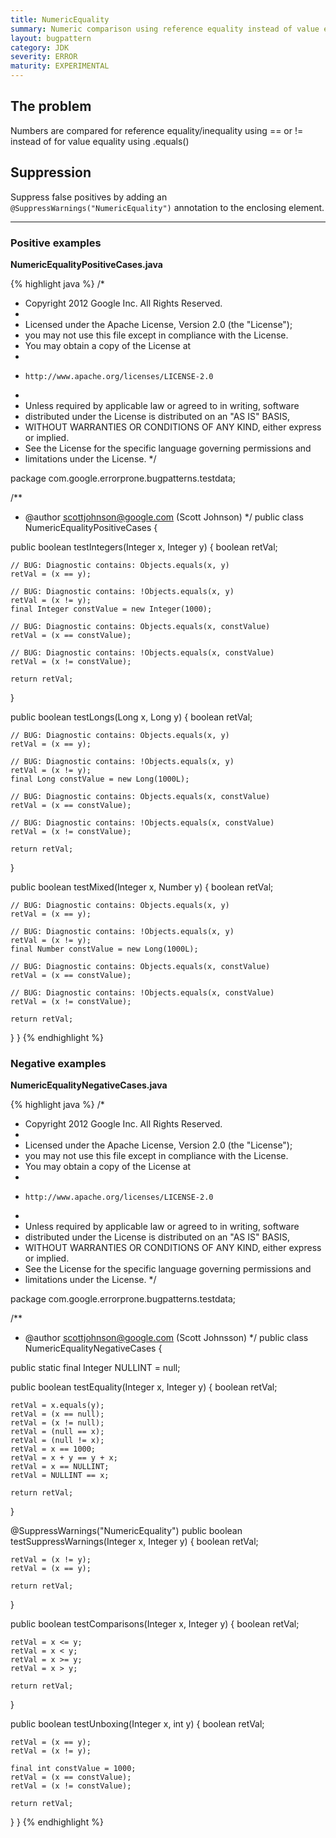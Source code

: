 ```yaml
---
title: NumericEquality
summary: Numeric comparison using reference equality instead of value equality
layout: bugpattern
category: JDK
severity: ERROR
maturity: EXPERIMENTAL
---
```


<!--
*** AUTO-GENERATED, DO NOT MODIFY ***
To make changes, edit the @BugPattern annotation or the explanation in docs/bugpattern.
-->

## The problem
Numbers are compared for reference equality/inequality using == or != instead of for value equality using .equals()

## Suppression
Suppress false positives by adding an `@SuppressWarnings("NumericEquality")` annotation to the enclosing element.

----------

### Positive examples
__NumericEqualityPositiveCases.java__

{% highlight java %}
/*
 * Copyright 2012 Google Inc. All Rights Reserved.
 *
 * Licensed under the Apache License, Version 2.0 (the "License");
 * you may not use this file except in compliance with the License.
 * You may obtain a copy of the License at
 *
 *     http://www.apache.org/licenses/LICENSE-2.0
 *
 * Unless required by applicable law or agreed to in writing, software
 * distributed under the License is distributed on an "AS IS" BASIS,
 * WITHOUT WARRANTIES OR CONDITIONS OF ANY KIND, either express or implied.
 * See the License for the specific language governing permissions and
 * limitations under the License.
 */

package com.google.errorprone.bugpatterns.testdata;

/**
 * @author scottjohnson@google.com (Scott Johnson)
 */
public class NumericEqualityPositiveCases {

  public boolean testIntegers(Integer x, Integer y) {
    boolean retVal;

    // BUG: Diagnostic contains: Objects.equals(x, y)
    retVal = (x == y);

    // BUG: Diagnostic contains: !Objects.equals(x, y)
    retVal = (x != y);
    final Integer constValue = new Integer(1000);

    // BUG: Diagnostic contains: Objects.equals(x, constValue)
    retVal = (x == constValue);

    // BUG: Diagnostic contains: !Objects.equals(x, constValue)
    retVal = (x != constValue);

    return retVal;
  }

  public boolean testLongs(Long x, Long y) {
    boolean retVal;

    // BUG: Diagnostic contains: Objects.equals(x, y)
    retVal = (x == y);

    // BUG: Diagnostic contains: !Objects.equals(x, y)
    retVal = (x != y);
    final Long constValue = new Long(1000L);

    // BUG: Diagnostic contains: Objects.equals(x, constValue)
    retVal = (x == constValue);

    // BUG: Diagnostic contains: !Objects.equals(x, constValue)
    retVal = (x != constValue);

    return retVal;
  }

  public boolean testMixed(Integer x, Number y) {
    boolean retVal;

    // BUG: Diagnostic contains: Objects.equals(x, y)
    retVal = (x == y);

    // BUG: Diagnostic contains: !Objects.equals(x, y)
    retVal = (x != y);
    final Number constValue = new Long(1000L);

    // BUG: Diagnostic contains: Objects.equals(x, constValue)
    retVal = (x == constValue);

    // BUG: Diagnostic contains: !Objects.equals(x, constValue)
    retVal = (x != constValue);

    return retVal;
  }
}
{% endhighlight %}

### Negative examples
__NumericEqualityNegativeCases.java__

{% highlight java %}
/*
 * Copyright 2012 Google Inc. All Rights Reserved.
 *
 * Licensed under the Apache License, Version 2.0 (the "License");
 * you may not use this file except in compliance with the License.
 * You may obtain a copy of the License at
 *
 *     http://www.apache.org/licenses/LICENSE-2.0
 *
 * Unless required by applicable law or agreed to in writing, software
 * distributed under the License is distributed on an "AS IS" BASIS,
 * WITHOUT WARRANTIES OR CONDITIONS OF ANY KIND, either express or implied.
 * See the License for the specific language governing permissions and
 * limitations under the License.
 */

package com.google.errorprone.bugpatterns.testdata;

/**
 * @author scottjohnson@google.com (Scott Johnsson)
 */
public class NumericEqualityNegativeCases {

  public static final Integer NULLINT = null;

  public boolean testEquality(Integer x, Integer y) {
    boolean retVal;

    retVal = x.equals(y);
    retVal = (x == null);
    retVal = (x != null);
    retVal = (null == x);
    retVal = (null != x);
    retVal = x == 1000;
    retVal = x + y == y + x;
    retVal = x == NULLINT;
    retVal = NULLINT == x;

    return retVal;
  }

  @SuppressWarnings("NumericEquality")
  public boolean testSuppressWarnings(Integer x, Integer y) {
    boolean retVal;

    retVal = (x != y);
    retVal = (x == y);

    return retVal;
  }

  public boolean testComparisons(Integer x, Integer y) {
    boolean retVal;

    retVal = x <= y;
    retVal = x < y;
    retVal = x >= y;
    retVal = x > y;

    return retVal;
  }

  public boolean testUnboxing(Integer x, int y) {
    boolean retVal;

    retVal = (x == y);
    retVal = (x != y);

    final int constValue = 1000;
    retVal = (x == constValue);
    retVal = (x != constValue);

    return retVal;
  }
}
{% endhighlight %}

